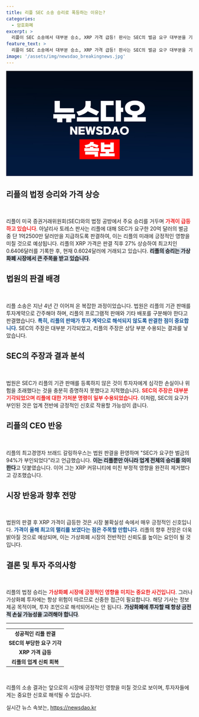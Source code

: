 ```yaml
---
title: 리플 SEC 소송 승리로 폭등하는 이유는?
categories:
  - 암호화폐
excerpt: >
  리플이 SEC 소송에서 대부분 승소, XRP 가격 급등! 판사는 SEC의 벌금 요구 대부분을 기각하며 리플에 유리한 판결을 내려 업계에 긍정적인 전환점을 마련했다. 리플 CEO는 정의의 승리라고 강조하며 기대감을 나타냈다.
feature_text: >
  리플이 SEC 소송에서 대부분 승소, XRP 가격 급등! 판사는 SEC의 벌금 요구 대부분을 기각하며 리플에 유리한 판결을 내려 업계에 긍정적인 전환점을 마련했다. 리플 CEO는 정의의 승리라고 강조하며 기대감을 나타냈다.
image: '/assets/img/newsdao_breakingnews.jpg'
---
```


<p><img src="/assets/img/newsdao_breakingnews.jpg" alt="koreaapp 속보" /></p>

<h2 data-ke-size="size26">리플의 법정 승리와 가격 상승</h2>

<p data-ke-size="size16">&nbsp;</p>

<p>리플이 미국 증권거래위원회(SEC)와의 법정 공방에서 주요 승리를 거두며 <b><span style="color: #ee2323;">가격이 급등하고 있습니다</span></b>. 아날리사 토레스 판사는 리플에 대해 SEC가 요구한 20억 달러의 벌금 중 단 1억2500만 달러만을 지급하도록 판결하여, 이는 리플의 미래에 긍정적인 영향을 미칠 것으로 예상됩니다. 리플의 XRP 가격은 판결 직후 27% 상승하여 최고치인 0.6406달러를 기록한 후, 현재 0.6024달러에 거래되고 있습니다. <b><span style="background-color: #21538527;">리플의 승리는 가상화폐 시장에서 큰 주목을 받고 있습니다</span></b>.</p>

<h2 data-ke-size="size26">법원의 판결 배경</h2>

<p data-ke-size="size16">&nbsp;</p>

<p>리플 소송은 지난 4년 간 이어져 온 복잡한 과정이었습니다. 법원은 리플의 기관 판매를 투자계약으로 간주해야 하며, 리플의 프로그램적 판매와 기타 배포를 구분해야 한다고 판결했습니다. <b><span style="color: #1a5490;">특히, 리플의 판매가 투자 계약으로 해석되지 않도록 판결한 점이 중요합니다</span></b>. SEC의 주장은 대부분 기각되었고, 리플의 주장은 상당 부분 수용되는 결과를 낳았습니다.</p>

<h2 data-ke-size="size26">SEC의 주장과 결과 분석</h2>

<p data-ke-size="size16">&nbsp;</p>

<p>법원은 SEC가 리플의 기관 판매를 등록하지 않은 것이 투자자에게 심각한 손실이나 위험을 초래했다는 것을 충분히 증명하지 못했다고 지적했습니다. <b><span style="color: #ee2323;">SEC의 주장은 대부분 기각되었으며 리플에 대한 가처분 명령이 일부 수용되었습니다</span></b>. 이처럼, SEC의 요구가 부인된 것은 업계 전반에 긍정적인 신호로 작용할 가능성이 큽니다.</p>

<h2 data-ke-size="size26">리플의 CEO 반응</h2>

<p data-ke-size="size16">&nbsp;</p>

<p>리플의 최고경영자 브래드 갈링하우스는 법원 판결을 환영하며 "SEC가 요구한 벌금의 94%가 부인되었다"라고 언급했습니다. <b><span style="background-color: #21538527;">이는 리플뿐만 아니라 업계 전체의 승리를 의미한다</span></b>고 덧붙였습니다. 이어 그는 XRP 커뮤니티에 미친 부정적 영향을 완전히 제거했다고 강조했습니다.</p>

<h2 data-ke-size="size26">시장 반응과 향후 전망</h2>

<p data-ke-size="size16">&nbsp;</p>

<p>법원의 판결 후 XRP 가격이 급등한 것은 시장 불확실성 속에서 매우 긍정적인 신호입니다. <b><span style="color: #1a5490;">가격이 올해 최고의 랠리를 보였다는 점은 주목할 만합니다</span></b>. 리플의 향후 전망은 더욱 밝아질 것으로 예상되며, 이는 가상화폐 시장의 전반적인 신뢰도를 높이는 요인이 될 것입니다.</p>

<h2 data-ke-size="size26">결론 및 투자 주의사항</h2>

<p data-ke-size="size16">&nbsp;</p>

<p>리플의 법정 승리는 <b><span style="color: #ee2323;">가상화폐 시장에 긍정적인 영향을 미치는 중요한 사건입니다</span></b>. 그러나 가상화폐 투자에는 항상 위험이 따르므로 신중한 접근이 필요합니다. 해당 기사는 정보 제공 목적이며, 투자 조언으로 해석되어서는 안 됩니다. <b><span style="background-color: #21538527;">가상화폐에 투자할 때 항상 금전적 손실 가능성을 고려해야 합니다</span></b>.</p>

<hr>

<table style="width: 100%; border-collapse: collapse;">
    <tr>
        <td style="text-align: center; height: 17px;"><b>성공적인 리플 판결</b></td>
    </tr>
    <tr>
        <td style="text-align: center; height: 17px;"><b>SEC의 부당한 요구 기각</b></td>
    </tr>
    <tr>
        <td style="text-align: center; height: 17px;"><b>XRP 가격 급등</b></td>
    </tr>
    <tr>
        <td style="text-align: center; height: 17px;"><b>리플의 업계 신뢰 회복</b></td>
    </tr>
</table> 

<p data-ke-size="size16">&nbsp;</p>

<p>리플의 소송 결과는 앞으로의 시장에 긍정적인 영향을 미칠 것으로 보이며, 투자자들에게는 중요한 신호로 해석될 수 있습니다.</p>
실시간 뉴스 속보는, <a href="https://newsdao.kr" rel="dofollow">https://newsdao.kr</a>


